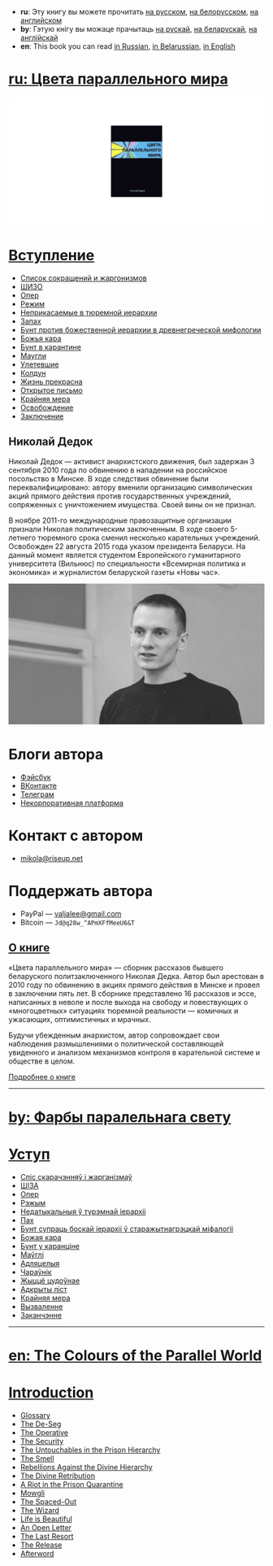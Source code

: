 - **ru**: Эту книгу вы можете прочитать [на русском](./ru), [на белорусском](./by), [на английском](./en)
- **by**:  Гэтую кнігу вы можаце прачытаць [на рускай](./ru), [на беларускай](./by), [на англійскай](./en)
- **en**: This book you can read [in Russian](./ru), [in Belarussian](./by), [in English](./en) 

# [ru: Цвета параллельного мира](./ru)

![](./img/cover.png)

# [Вступление](./ru/1.md)
- [Список сокращений и жаргонизмов](./ru/2.md)
- [ШИЗО](./ru/3.md)
- [Опер](./ru/4.md)
- [Режим](./ru/5.md)
- [Неприкасаемые в тюремной иерархии](./ru/6.md)
- [Запах](./ru/7.md)
- [Бунт против божественной иерархии в древнегреческой мифологии](./ru/8.md)
- [Божья кара](./ru/9.md)
- [Бунт в карантине](./ru/10.md)
- [Маугли](./ru/11.md)
- [Улетевшие](./ru/12.md)
- [Колдун](./ru/13.md)
- [Жизнь прекрасна](./ru/14.md)
- [Открытое письмо](./ru/15.md)
- [Крайняя мера](./ru/16.md)
- [Освобождение](./ru/17.md)
- [Заключение](./ru/18.md)



## Николай Дедок

Николай Дедок — активист анархистского движения, был задержан 3 сентября 2010 года по обвинению в нападении на российское посольство в Минске. В ходе следствия обвинение были переквалифицировано: автору вменили организацию символических акций прямого действия против государственных учреждений, сопряженных с уничтожением имущества. Своей вины он не признал.

В ноябре 2011-го международные правозащитные организации признали Николая политическим заключенным. В ходе своего 5-летнего тюремного срока сменил несколько карательных учреждений. Освобожден 22 августа 2015 года указом президента Беларуси. На данный момент является студентом Европейского гуманитарного университета (Вильнюс) по специальности «Всемирная политика и экономика» и журналистом беларуской газеты «Новы час».

![Николай Дедок](./img/author.jpg)

# Блоги автора

- [Фэйсбук](https://facebook.com/happymikola/)
- [ВКонтакте](https://vk.com/mikola_dziadok)
- [Телеграм](https://t.me/MikolaDziadok)
- [Некорпоративная платформа](https://mikola.noblogs.org/)

# Контакт с автором

- <mikola@riseup.net>

# Поддержать автора

- PayPal — <valjalee@gmail.com>
- Bitcoin — `Jd@q28w_^APmXFfMeeU6&T`

## [О книге](./0.md)

«Цвета параллельного мира» — сборник рассказов бывшего беларуского политзаключенного Николая Дедка. Автор был арестован в 2010 году по обвинению в акциях прямого действия в Минске и провел в заключении пять лет. В сборнике представлено 16 рассказов и эссе, написанных в неволе и после выхода на свободу и повествующих о «многоцветных» ситуациях тюремной реальности — комичных и ужасающих, оптимистичных и мрачных.

Будучи убежденным анархистом, автор сопровождает свои наблюдения размышлениями о политической составляющей увиденного и анализом механизмов контроля в карательной системе и обществе в целом.

[Подробнее о книге](./0.md)

---

# [by: Фарбы паралельнага свету](./by)

# [Уступ](./by/1.md)
- [Спіс скарачэнняў і жарганізмаў](./by/2.md)
- [ШІЗА](./by/3.md)
- [Опер](./by/4.md)
- [Рэжым](./by/5.md)
- [Недатыкальныя ў турэмнай іерархіі](./by/6.md)
- [Пах](./by/7.md)
- [Бунт супраць боскай іерархіі ў старажытнагрэцкай міфалогіі](./by/8.md)
- [Божая кара](./by/9.md)
- [Бунт у каранціне](./by/10.md)
- [Маўглі](./by/11.md)
- [Адляцелыя](./by/12.md)
- [Чараўнік](./by/13.md)
- [Жыццё цудоўнае](./by/14.md)
- [Адкрыты ліст](./by/15.md)
- [Крайняя мера](./by/16.md)
- [Вызваленне](./by/17.md)
- [Заканчэнне](./by/18.md)

---

# [en: The Colours of the Parallel World](./en)

# [Introduction](./en/1.md)
- [Glossary](./en/2.md)
- [The De-Seg](./en/3.md)
- [The Operative](./en/4.md)
- [The Security](./en/5.md)
- [The Untouchables in the Prison Hierarchy](./en/6.md)
- [The Smell](./en/7.md)
- [Rebellions Against the Divine Hierarchy](./en/8.md)
- [The Divine Retribution](./en/9.md)
- [A Riot in the Prison Quarantine](./en/10.md)
- [Mowgli](./en/11.md)
- [The Spaced-Out](./en/12.md)
- [The Wizard](./en/13.md)
- [Life is Beautiful](./en/14.md)
- [An Open Letter](./en/15.md)
- [The Last Resort](./en/16.md)
- [The Release](./en/17.md)
- [Afterword](./en/18.md)
